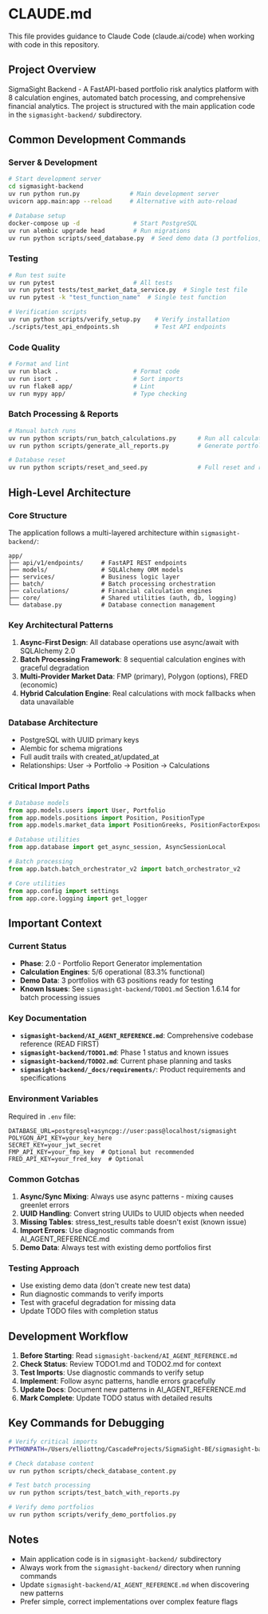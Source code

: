 # CLAUDE.md

This file provides guidance to Claude Code (claude.ai/code) when working with code in this repository.

## Project Overview

SigmaSight Backend - A FastAPI-based portfolio risk analytics platform with 8 calculation engines, automated batch processing, and comprehensive financial analytics. The project is structured with the main application code in the `sigmasight-backend/` subdirectory.

## Common Development Commands

### Server & Development
```bash
# Start development server
cd sigmasight-backend
uv run python run.py              # Main development server
uvicorn app.main:app --reload     # Alternative with auto-reload

# Database setup
docker-compose up -d               # Start PostgreSQL
uv run alembic upgrade head        # Run migrations
uv run python scripts/seed_database.py  # Seed demo data (3 portfolios, 63 positions)
```

### Testing
```bash
# Run test suite
uv run pytest                      # All tests
uv run pytest tests/test_market_data_service.py  # Single test file
uv run pytest -k "test_function_name"  # Single test function

# Verification scripts
uv run python scripts/verify_setup.py    # Verify installation
./scripts/test_api_endpoints.sh          # Test API endpoints
```

### Code Quality
```bash
# Format and lint
uv run black .                     # Format code
uv run isort .                     # Sort imports
uv run flake8 app/                 # Lint
uv run mypy app/                   # Type checking
```

### Batch Processing & Reports
```bash
# Manual batch runs
uv run python scripts/run_batch_calculations.py      # Run all calculations
uv run python scripts/generate_all_reports.py        # Generate portfolio reports

# Database reset
uv run python scripts/reset_and_seed.py              # Full reset and reseed
```

## High-Level Architecture

### Core Structure
The application follows a multi-layered architecture within `sigmasight-backend/`:

```
app/
├── api/v1/endpoints/     # FastAPI REST endpoints
├── models/               # SQLAlchemy ORM models
├── services/             # Business logic layer
├── batch/                # Batch processing orchestration
├── calculations/         # Financial calculation engines
├── core/                 # Shared utilities (auth, db, logging)
└── database.py           # Database connection management
```

### Key Architectural Patterns

1. **Async-First Design**: All database operations use async/await with SQLAlchemy 2.0
2. **Batch Processing Framework**: 8 sequential calculation engines with graceful degradation
3. **Multi-Provider Market Data**: FMP (primary), Polygon (options), FRED (economic)
4. **Hybrid Calculation Engine**: Real calculations with mock fallbacks when data unavailable

### Database Architecture
- PostgreSQL with UUID primary keys
- Alembic for schema migrations
- Full audit trails with created_at/updated_at
- Relationships: User → Portfolio → Position → Calculations

### Critical Import Paths
```python
# Database models
from app.models.users import User, Portfolio
from app.models.positions import Position, PositionType
from app.models.market_data import PositionGreeks, PositionFactorExposure

# Database utilities
from app.database import get_async_session, AsyncSessionLocal

# Batch processing
from app.batch.batch_orchestrator_v2 import batch_orchestrator_v2

# Core utilities
from app.config import settings
from app.core.logging import get_logger
```

## Important Context

### Current Status
- **Phase**: 2.0 - Portfolio Report Generator implementation
- **Calculation Engines**: 5/6 operational (83.3% functional)
- **Demo Data**: 3 portfolios with 63 positions ready for testing
- **Known Issues**: See `sigmasight-backend/TODO1.md` Section 1.6.14 for batch processing issues

### Key Documentation
- **`sigmasight-backend/AI_AGENT_REFERENCE.md`**: Comprehensive codebase reference (READ FIRST)
- **`sigmasight-backend/TODO1.md`**: Phase 1 status and known issues
- **`sigmasight-backend/TODO2.md`**: Current phase planning and tasks
- **`sigmasight-backend/_docs/requirements/`**: Product requirements and specifications

### Environment Variables
Required in `.env` file:
```
DATABASE_URL=postgresql+asyncpg://user:pass@localhost/sigmasight
POLYGON_API_KEY=your_key_here
SECRET_KEY=your_jwt_secret
FMP_API_KEY=your_fmp_key  # Optional but recommended
FRED_API_KEY=your_fred_key  # Optional
```

### Common Gotchas
1. **Async/Sync Mixing**: Always use async patterns - mixing causes greenlet errors
2. **UUID Handling**: Convert string UUIDs to UUID objects when needed
3. **Missing Tables**: stress_test_results table doesn't exist (known issue)
4. **Import Errors**: Use diagnostic commands from AI_AGENT_REFERENCE.md
5. **Demo Data**: Always test with existing demo portfolios first

### Testing Approach
- Use existing demo data (don't create new test data)
- Run diagnostic commands to verify imports
- Test with graceful degradation for missing data
- Update TODO files with completion status

## Development Workflow

1. **Before Starting**: Read `sigmasight-backend/AI_AGENT_REFERENCE.md`
2. **Check Status**: Review TODO1.md and TODO2.md for context
3. **Test Imports**: Use diagnostic commands to verify setup
4. **Implement**: Follow async patterns, handle errors gracefully
5. **Update Docs**: Document new patterns in AI_AGENT_REFERENCE.md
6. **Mark Complete**: Update TODO status with detailed results

## Key Commands for Debugging

```bash
# Verify critical imports
PYTHONPATH=/Users/elliottng/CascadeProjects/SigmaSight-BE/sigmasight-backend uv run python -c "from app.models.users import User; print('✅ Models import successfully')"

# Check database content
uv run python scripts/check_database_content.py

# Test batch processing
uv run python scripts/test_batch_with_reports.py

# Verify demo portfolios
uv run python scripts/verify_demo_portfolios.py
```

## Notes
- Main application code is in `sigmasight-backend/` subdirectory
- Always work from the `sigmasight-backend/` directory when running commands
- Update `sigmasight-backend/AI_AGENT_REFERENCE.md` when discovering new patterns
- Prefer simple, correct implementations over complex feature flags